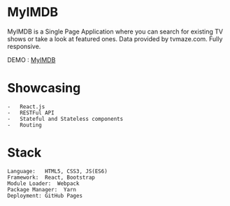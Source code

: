 # MyIMDB
MyIMDB is a Single Page Application where you can search for existing TV shows or take a look at featured ones. Data provided by tvmaze.com. Fully responsive.

DEMO : [MyIMDB](https://srkinator.github.io/MyIMDb/)  


# Showcasing 

    -   React.js
    -   RESTFul API
    -   Stateful and Stateless components
    -   Routing

# Stack

    Language:   HTML5, CSS3, JS(ES6)
    Framework:  React, Bootstrap
    Module Loader:  Webpack
    Package Manager:  Yarn
    Deployment: GitHub Pages